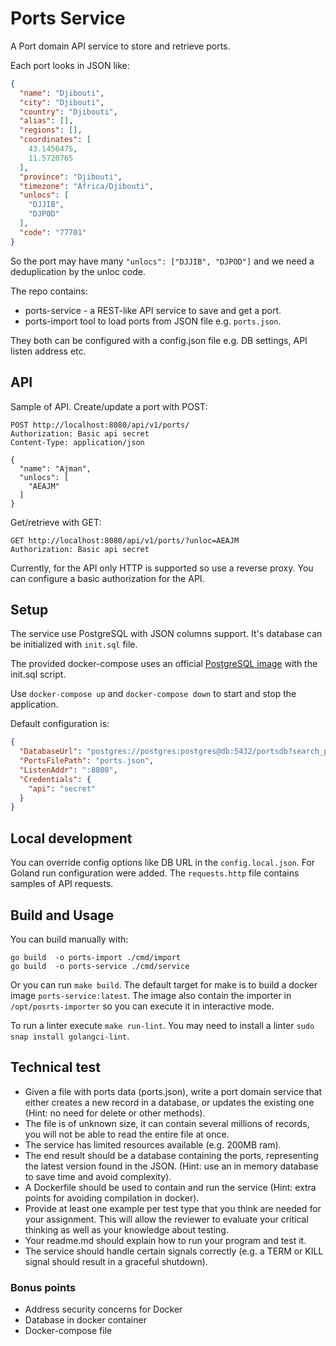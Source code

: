# Ports Service
A Port domain API service to store and retrieve ports.

Each port looks in JSON like: 
```json
{
  "name": "Djibouti",
  "city": "Djibouti",
  "country": "Djibouti",
  "alias": [],
  "regions": [],
  "coordinates": [
    43.1456475,
    11.5720765
  ],
  "province": "Djibouti",
  "timezone": "Africa/Djibouti",
  "unlocs": [
    "DJJIB",
    "DJPOD"
  ],
  "code": "77701"
}
```

So the port may have many `"unlocs": ["DJJIB", "DJPOD"]` and we need a deduplication by the unloc code.

The repo contains:
* ports-service - a REST-like API service to save and get a port.
* ports-import tool to load ports from JSON file e.g. `ports.json`.

They both can be configured with a config.json file e.g. DB settings, API listen address etc.

## API
Sample of API. Create/update a port with POST:
```
POST http://localhost:8080/api/v1/ports/
Authorization: Basic api secret
Content-Type: application/json

{
  "name": "Ajman",
  "unlocs": [
    "AEAJM"
  ]
}
```

Get/retrieve with GET:
```
GET http://localhost:8080/api/v1/ports/?unloc=AEAJM
Authorization: Basic api secret
```

Currently, for the API only HTTP is supported so use a reverse proxy.
You can configure a basic authorization for the API.

## Setup
The service use PostgreSQL with JSON columns support.
It's database can be initialized with `init.sql` file.

The provided docker-compose uses an official [PostgreSQL image](https://hub.docker.com/_/postgres) with the init.sql script.

Use `docker-compose up` and `docker-compose down` to start and stop the application.

Default configuration is:
```json
{
  "DatabaseUrl": "postgres://postgres:postgres@db:5432/portsdb?search_path=ports_schema",
  "PortsFilePath": "ports.json",
  "ListenAddr": ":8080",
  "Credentials": {
    "api": "secret"
  }
}
```

## Local development
You can override config options like DB URL in the `config.local.json`.
For Goland run configuration were added.
The `requests.http` file contains samples of API requests.

## Build and Usage
You can build manually with:

    go build  -o ports-import ./cmd/import
    go build  -o ports-service ./cmd/service

Or you can run `make build`.
The default target for make is to build a docker image `ports-service:latest`.
The image also contain the importer in `/opt/posrts-importer` so you can execute it in interactive mode.

To run a linter execute `make run-lint`.
You may need to install a linter `sudo snap install golangci-lint`.

## Technical test

- Given a file with ports data (ports.json), write a port domain service that either creates a new record in a database, or updates the existing one (Hint: no need for delete or other methods).
- The file is of unknown size, it can contain several millions of records, you will not be able to read the entire file at once.
- The service has limited resources available (e.g. 200MB ram).
- The end result should be a database containing the ports, representing the latest version found in the JSON. (Hint: use an in memory database to save time and avoid complexity).
- A Dockerfile should be used to contain and run the service (Hint: extra points for avoiding compilation in docker).
- Provide at least one example per test type that you think are needed for your assignment. This will allow the reviewer to evaluate your critical thinking as well as your knowledge about testing.
- Your readme.md should explain how to run your program and test it.
- The service should handle certain signals correctly (e.g. a TERM or KILL signal should result in a graceful shutdown).

### Bonus points

- Address security concerns for Docker
- Database in docker container
- Docker-compose file
